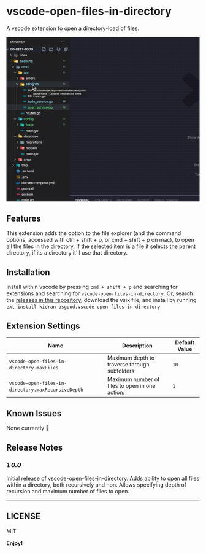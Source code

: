 # vscode-open-files-in-directory 

A vscode extension to open a directory-load of files. 

![](./app-demo.gif)

## Features

This extension adds the option to the file explorer (and the command options, accessed with ctrl + shift + p, or cmd + shift + p on mac), to open all the files in the directory. If the selected item is a file it selects the parent directory, if its a directory it'll use that directory.

## Installation
Install within vscode by pressing `cmd + shift + p` and searching for extensions and searching for `vscode-open-files-in-directory`.
Or, search the [releases in this repository](https://github.com/kieran-osgood/vscode-open-files-in-directory/releases), download the vsix file, and install by running `ext install kieran-osgood.vscode-open-files-in-directory`

## Extension Settings

| Name                                               | Description                                    | Default Value           |
| -------------------------------------------------- | ---------------------------------------------- | ----------------------- |
| `vscode-open-files-in-directory.maxFiles`          | Maximum depth to traverse through subfolders:  |         `10`            |
| `vscode-open-files-in-directory.maxRecursiveDepth` | Maximum number of files to open in one action: |          `1`            |
## Known Issues

None currently 👀

## Release Notes

### *1.0.0*

Initial release of vscode-open-files-in-directory. 
Adds ability to open all files within a directory, both recursively and non.
Allows specifying depth of recursion and maximum number of files to open. 

-----------------------------------------------------------------------------------------------------------
## LICENSE

MIT

**Enjoy!**
